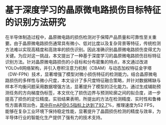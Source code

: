 #   基于深度学习的晶原微电路损伤目标特征的识别方法研究

在半导体制造过程中，晶原微电路的损伤检测对于保障产品质量和可靠性至关重要。由于晶原微电路损伤通常具有微小、低对比度以及复杂背景等特征，传统检测方法难以实现高精度和高效率的损伤识别。因此准确识别晶原微电路损伤变得尤为关键。为应对这一挑战，本文提出了一种基于深度学习的晶原微电路损伤目标特征识别方法。针对晶原微电路损伤的小目标和分布密集的特点，本文通过改进YOLOv8网络架构，并引入卷积注意力机制（CBAM）与动态加权特征金字塔（DW-FPN）技术，显著增强了模型对微小损伤特征的检测能力。结合晶原微电路损伤的多样性与微小尺度，本文设计了多尺度特征融合策略，并针对数据稀缺与样本不均衡问题采用数据增强方法，显著提升了模型的泛化能力。通过生成辅助预测任务的方向梯度伪标签，本文优化了损伤边界与预测轮廓之间的拟合度，进一步提高了损伤的定位精度。实验结果表明，所提出的方法在检测精度、实时性和鲁棒性方面表现出色，其中在mAP@0.5指标上达到了92.7%，推理速度为52 FPS，能够在复杂工业环境下保持稳定性能，显著提升了晶圆损伤检测的精度与效率，为半导体行业的智能化生产提供了强有力的技术支持。
